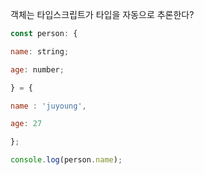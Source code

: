 객체는 타입스크립트가 타입을 자동으로 추론한다? 

```jsx
const person: {

name: string;

age: number;

} = {

name : 'juyoung',

age: 27

};

console.log(person.name);
```
